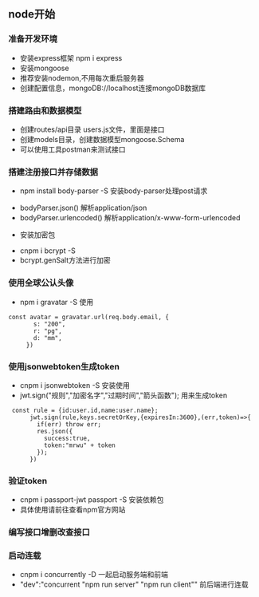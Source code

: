 ## node开始
### 准备开发环境
 + 安装express框架 npm i express 
 + 安装mongoose
 + 推荐安装nodemon,不用每次重启服务器
 + 创建配置信息，mongoDB://localhost连接mongoDB数据库

### 搭建路由和数据模型
 - 创建routes/api目录 users.js文件，里面是接口
 - 创建models目录，创建数据模型mongoose.Schema
 - 可以使用工具postman来测试接口

### 搭建注册接口并存储数据
 - npm install body-parser -S 安装body-parser处理post请求
  + bodyParser.json() 解析application/json
  + bodyParser.urlencoded() 解析application/x-www-form-urlencoded
 - 安装加密包
  + cnpm i bcrypt -S
  +  bcrypt.genSalt方法进行加密
### 使用全球公认头像
 - npm i gravatar -S 使用
 ```
 const avatar = gravatar.url(req.body.email, {
        s: "200",
        r: "pg",
        d: "mm",
      })
 ```
### 使用jsonwebtoken生成token
  - cnpm i jsonwebtoken -S 安装使用
  - jwt.sign("规则","加密名字","过期时间","箭头函数"); 用来生成token
  ```
   const rule = {id:user.id,name:user.name};
        jwt.sign(rule,keys.secretOrKey,{expiresIn:3600},(err,token)=>{
          if(err) throw err;
          res.json({
            success:true,
            token:"mrwu" + token
          });
        })
  ```


### 验证token
   - cnpm i passport-jwt passport -S 安装依赖包
   - 具体使用请前往查看npm官方网站


### 编写接口增删改查接口

### 启动连载
 - cnpm i concurrently -D 一起启动服务端和前端
 - "dev":"concurrent \"npm run server\" \"npm run client\"" 前后端进行连载